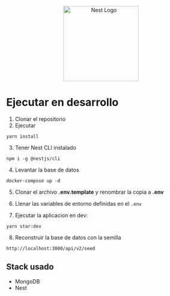 <p align="center">
  <a href="http://nestjs.com/" target="blank"><img src="https://nestjs.com/img/logo-small.svg" width="200" alt="Nest Logo" /></a>
</p>

# Ejecutar en desarrollo

1. Clonar el repositorio
2. Ejecutar

```
yarn install
```
3. Tener Nest CLI instalado
```
npm i -g @nestjs/cli
```

4. Levantar la base de datos

```
docker-compose up -d
```

5. Clonar el archivo __.env.template__ y renombrar la copia a __.env__

6. Llenar las variables de entorno definidas en el ```.env```

7. Ejecutar la aplicacion en dev:

```
yarn star:dev
```

8. Reconstruir la base de datos con la semilla

```
http://localhost:3000/api/v2/seed
```


## Stack usado
* MongoDB
* Nest
 